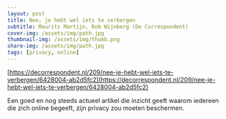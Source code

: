 ```yaml
---
layout: post
title: Nee, je hebt wel iets te verbergen
subtitle: Maurits Martijn, Rob Wijnberg (De Correspondent)
cover-img: /assets/img/path.jpg
thumbnail-img: /assets/img/thumb.png
share-img: /assets/img/path.jpg
tags: [privacy, online]
---
```


[https://decorrespondent.nl/209/nee-je-hebt-wel-iets-te-verbergen/6428004-ab2d5fc2](https://decorrespondent.nl/209/nee-je-hebt-wel-iets-te-verbergen/6428004-ab2d5fc2)

Een goed en nog steeds actueel artikel die inzicht geeft waarom iedereen die zich online begeeft, zijn privacy zou moeten beschermen.